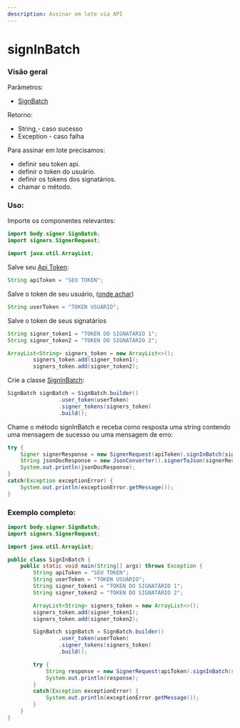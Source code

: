 ```yaml
---
description: Assinar em lote via API
---
```


# signInBatch

### Visão geral

Parâmetros:&#x20;

* [SignBatch](signinbatch.md)

Retorno:

* String[ ](../classes-usadas/response/signer-response.md)- caso sucesso
* Exception - caso falha

Para assinar em lote precisamos:

* definir seu token api.
* definir o token do usuário.
* definir os tokens dos signatários.
* chamar o método.

### Uso:

Importe os componentes relevantes:

```java
import body.signer.SignBatch;
import signers.SignerRequest;

import java.util.ArrayList;
```

Salve seu [Api Token](../../../../):

```java
String apiToken = "SEU TOKEN";
```

Salve o token de seu usuário, ([onde achar](../../../../signatarios/assinar-em-lote-via-api.md))

```java
String userToken = "TOKEN USUÁRIO";
```

Salve o token de seus signatários

```java
String signer_token1 = "TOKEN DO SIGNATÁRIO 1";
String signer_token2 = "TOKEN DO SIGNATÁRIO 2";

ArrayList<String> signers_token = new ArrayList<>();
        signers_token.add(signer_token1);
        signers_token.add(signer_token2);
```

Crie a classe [SignInBatch](signinbatch.md):

```java
SignBatch signBatch = SignBatch.builder()
                .user_token(userToken)
                .signer_tokens(signers_token)
                .build();
```

Chame o método signInBatch e receba como resposta uma string contendo uma mensagem de sucesso ou uma mensagem de erro:

```java
try {
    Signer signerResponse = new SignerRequest(apiToken).signInBatch(signBatch);
    String jsonDocResponse = new JsonConverter().signerToJson(signerResponse);
    System.out.println(jsonDocResponse);
}
catch(Exception exceptionError) {
    System.out.println(exceptionError.getMessage());
}
```

### Exemplo completo:

```java
import body.signer.SignBatch;
import signers.SignerRequest;

import java.util.ArrayList;

public class SignInBatch {
    public static void main(String[] args) throws Exception {
        String apiToken = "SEU TOKEN";
        String userToken = "TOKEN USUÁRIO";
        String signer_token1 = "TOKEN DO SIGNATÁRIO 1";
        String signer_token2 = "TOKEN DO SIGNATÁRIO 2";

        ArrayList<String> signers_token = new ArrayList<>();
        signers_token.add(signer_token1);
        signers_token.add(signer_token2);

        SignBatch signBatch = SignBatch.builder()
                .user_token(userToken)
                .signer_tokens(signers_token)
                .build();

        try {
            String response = new SignerRequest(apiToken).signInBatch(signBatch);
            System.out.println(response);
        }
        catch(Exception exceptionError) {
            System.out.println(exceptionError.getMessage());
        }
    }
}
```
